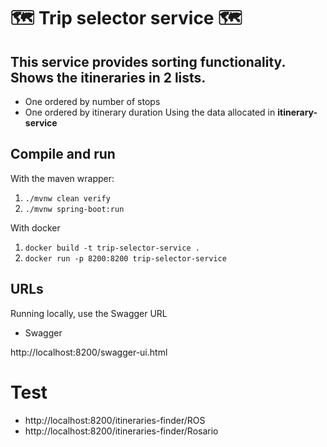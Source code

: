 🗺️ Trip selector service 🗺️
===========================================================================================================================

## This service provides sorting functionality. Shows the itineraries in 2 lists.
- One ordered by number of stops
- One ordered by itinerary duration
Using the data allocated in **itinerary-service**

## Compile and run

With the maven wrapper:

1) `./mvnw clean verify`
2) `./mvnw spring-boot:run`

With docker

1) `docker build -t trip-selector-service .`
2) `docker run -p 8200:8200 trip-selector-service`

## URLs

Running locally, use the Swagger URL

- Swagger

http://localhost:8200/swagger-ui.html

# Test

- http://localhost:8200/itineraries-finder/ROS
- http://localhost:8200/itineraries-finder/Rosario
